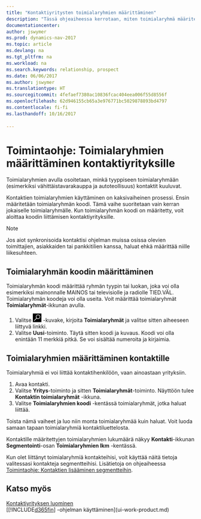 ```yaml
---
title: "Kontaktiyritysten toimialaryhmien määrittäminen"
description: "Tässä ohjeaiheessa kerrotaan, miten toimialaryhmä määritetään ja miten sille sitten määritetään kontaktiryhmä, kuten vähittäistavarakauppa tai autoteollisuus."
documentationcenter: 
author: jswymer
ms.prod: dynamics-nav-2017
ms.topic: article
ms.devlang: na
ms.tgt_pltfrm: na
ms.workload: na
ms.search.keywords: relationship, prospect
ms.date: 06/06/2017
ms.author: jswymer
ms.translationtype: HT
ms.sourcegitcommit: 4fefaef7380ac10836fcac404eea006f55d8556f
ms.openlocfilehash: 62d946155cb65a3e976771bc5029878893bd4797
ms.contentlocale: fi-fi
ms.lasthandoff: 10/16/2017

---
```

# <a name="how-to-set-up-industry-groups-for-contact-companies"></a>Toimintaohje: Toimialaryhmien määrittäminen kontaktiyrityksille
Toimialaryhmien avulla osoitetaan, minkä tyyppiseen toimialaryhmään (esimerkiksi vähittäistavarakauppa ja autoteollisuus) kontaktit kuuluvat.

Kontaktien toimialaryhmien käyttäminen on kaksivaiheinen prosessi. Ensin määritetään toimialaryhmän koodi. Tämä vaihe suoritetaan vain kerran jokaiselle toimialaryhmälle. Kun toimialaryhmän koodi on määritetty, voit aloittaa koodin liittämisen kontaktiyrityksille.

> [!NOTE]  
>   Jos aiot synkronisoida kontaktisi ohjelman muissa osissa olevien toimittajien, asiakkaiden tai pankkitilien kanssa, haluat ehkä määrittää niille liikesuhteen.

## <a name="to-define-an-industry-group-code"></a>Toimialaryhmän koodin määrittäminen
Toimialaryhmän koodi määrittää ryhmän tyypin tai luokan, joka voi olla esimerkiksi mainonnalle MAINOS tai televisiolle ja radiolle TIED.VÄL. Toimialaryhmän koodeja voi olla useita. Voit määrittää toimialaryhmät **Toimialaryhmät**-ikkunan avulla.

1. Valitse ![Etsi sivu tai raportti](media/ui-search/search_small.png "Etsi sivu tai raportti -kuvake") -kuvake, kirjoita **Toimialaryhmät** ja valitse sitten aiheeseen liittyvä linkki.
2. Valitse **Uusi**-toiminto. Täytä sitten koodi ja kuvaus. Koodi voi olla enintään 11 merkkiä pitkä. Se voi sisältää numeroita ja kirjaimia.

## <a name="AssignIndustryGroupContact"></a> Toimialaryhmien määrittäminen kontaktille
Toimialaryhmiä ei voi liittää kontaktihenkilöön, vaan ainoastaan yrityksiin.

1. Avaa kontakti.
2. Valitse **Yritys**-toiminto ja sitten **Toimialaryhmät**-toiminto. Näyttöön tulee **Kontaktin toimialaryhmät** -ikkuna.
3. Valitse **Toimialaryhmien koodi** -kentässä toimialaryhmät, jotka haluat liittää.

Toista nämä vaiheet ja luo niin monta toimialaryhmää kuin haluat. Voit luoda samaan tapaan toimialaryhmiä kontaktiluettelosta.

Kontaktille määritettyjen toimialaryhmien lukumäärä näkyy **Kontakti**-ikkunan **Segmentointi**-osan **Toimialaryhmien lkm** -kentässä.

Kun olet liittänyt toimialaryhmiä kontakteihisi, voit käyttää näitä tietoja valitessasi kontakteja segmentteihisi. Lisätietoja on ohjeaiheessa [Toimintaohje: Kontaktien lisääminen segmentteihin](marketing-add-contact-segment.md).

## <a name="see-also"></a>Katso myös
[Kontaktiyrityksen luominen](marketing-create-contact-companies.md)  
[[!INCLUDE[d365fin](includes/d365fin_md.md)] -ohjelman käyttäminen](ui-work-product.md)

